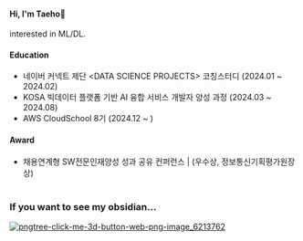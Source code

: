 <!-- 
[![Hits](https://hits.seeyoufarm.com/api/count/incr/badge.svg?url=https://github.com/hokidocs%2Fgjbae1212%2Fhit-counter&count_bg=%2313325E&title_bg=%23FFFFFF&icon=&icon_color=%23E7E7E7&title=%F0%9F%9A%80&edge_flat=false)](https://github.com/hokidocs)

<a href="https://hokidocs.github.io" target="_blank"><img src="https://img.shields.io/badge/Study!-white?style=social&logo=notion&logoColor=000000"/></a>
-->

<!--rubocop, hootsuite, godotengine, robotframework, notion -->



#### Hi, I'm Taeho👋

interested in ML/DL. 

<!--
Cloud Engineer from South Korea 
-->

<!--
#### Skills & Tools 
[![My Skills](https://skillicons.dev/icons?i=linux,redhat,aws)](https://skillicons.dev) </br>
[![My Skills](https://skillicons.dev/icons?i=git,docker,kubernetes,prometheus)](https://skillicons.dev) </br>
[![My Skills](https://skillicons.dev/icons?i=java,py,sklearn,tensorflow)](https://skillicons.dev)
-->



#### Education
- 네이버 커넥트 제단 \<DATA SCIENCE PROJECTS> 코칭스터디 (2024.01 ~ 2024.02)
- KOSA 빅데이터 플랫폼 기반 AI 융합 서비스 개발자 양성 과정 (2024.03 ~ 2024.08)
- AWS CloudSchool 8기 (2024.12 ~ )

#### Award
- 채용연계형 SW전문인재양성 성과 공유 컨퍼런스 | (우수상, 정보통신기획평가원장상) <br/><br/>

<!--
#### Problem Solving
[![Solved.ac Profile](http://mazassumnida.wtf/api/v2/generate_badge?boj=ha990101)](https://solved.ac/ha990101/)
-->
### If you want to see my obsidian...
<a href='https://www.google.com'>![pngtree-click-me-3d-button-web-png-image_6213762](https://github.com/user-attachments/assets/8a03f21b-70aa-4d7a-8884-4d0820273180)
</a>

<!--\



<br/>


<img src="https://skillicons.dev/icons?i=notion"/>


<img src="https://skillicons.dev/icons?i=git"/>

<img src="https://skillicons.dev/icons?i=java"/>
<img src="https://skillicons.dev/icons?i=py"/>

<img src="https://skillicons.dev/icons?i=sklearn"/>

<img src="https://skillicons.dev/icons?i=aws"/>
<img src="https://skillicons.dev/icons?i=azure"/>
<img src="https://skillicons.dev/icons?i=kubernetes"/>

<img src="https://skillicons.dev/icons?i=prometheus"/>
<img src="https://skillicons.dev/icons?i=redhat"/>

** Awards **
#### Award
- [채용연계형 SW전문인재양성] 우수성과 공유 컨퍼런스 | 정보통신기획평가원(IITP) 원장상
**Latest Blog Posts**
-->

<!--
**Hokidocs/Hokidocs** is a ✨ _special_ ✨ repository because its `README.md` (this file) appears on your GitHub profile.

Here are some ideas to get you started:

- 🔭 I’m currently working on ...
- 🌱 I’m currently learning ...
- 👯 I’m looking to collaborate on ...
- 🤔 I’m looking for help with ...
- 💬 Ask me about ...
- 📫 How to reach me: ...
- 😄 Pronouns: ...
- ⚡ Fun fact: ...
-->

